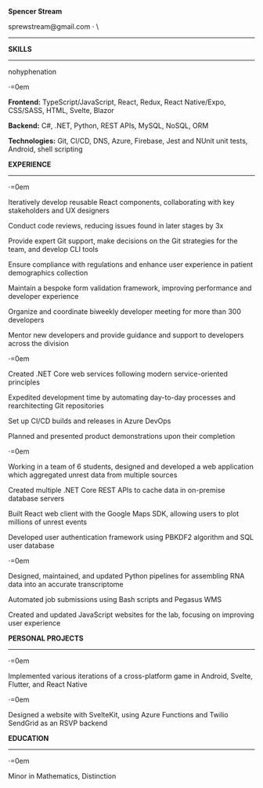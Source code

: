 **Spencer Stream**

sprewstream\@gmail.com $\cdot$ \

------------------------------------------------------------------------

**SKILLS**

------------------------------------------------------------------------

nohyphenation

$\cdot$=0em

**Frontend:** TypeScript/JavaScript, React, Redux, React Native/Expo,
CSS/SASS, HTML, Svelte, Blazor

**Backend:** C\#, .NET, Python, REST APIs, MySQL, NoSQL, ORM

**Technologies:** Git, CI/CD, DNS, Azure, Firebase, Jest and NUnit unit
tests, Android, shell scripting

**EXPERIENCE**

------------------------------------------------------------------------

$\cdot$=0em

Iteratively develop reusable React components, collaborating with key
stakeholders and UX designers

Conduct code reviews, reducing issues found in later stages by 3x

Provide expert Git support, make decisions on the Git strategies for the
team, and develop CLI tools

Ensure compliance with regulations and enhance user experience in
patient demographics collection

Maintain a bespoke form validation framework, improving performance and
developer experience

Organize and coordinate biweekly developer meeting for more than 300
developers

Mentor new developers and provide guidance and support to developers
across the division

$\cdot$=0em

Created .NET Core web services following modern service-oriented
principles

Expedited development time by automating day-to-day processes and
rearchitecting Git repositories

Set up CI/CD builds and releases in Azure DevOps

Planned and presented product demonstrations upon their completion

$\cdot$=0em

Working in a team of 6 students, designed and developed a web
application which aggregated unrest data from multiple sources

Created multiple .NET Core REST APIs to cache data in on-premise
database servers

Built React web client with the Google Maps SDK, allowing users to plot
millions of unrest events

Developed user authentication framework using PBKDF2 algorithm and SQL
user database

$\cdot$=0em

Designed, maintained, and updated Python pipelines for assembling RNA
data into an accurate transcriptome

Automated job submissions using Bash scripts and Pegasus WMS

Created and updated JavaScript websites for the lab, focusing on
improving user experience

**PERSONAL PROJECTS**

------------------------------------------------------------------------

$\cdot$=0em

Implemented various iterations of a cross-platform game in Android,
Svelte, Flutter, and React Native

$\cdot$=0em

Designed a website with SvelteKit, using Azure Functions and Twilio
SendGrid as an RSVP backend

**EDUCATION**

------------------------------------------------------------------------

$\cdot$=0em

Minor in Mathematics, Distinction
